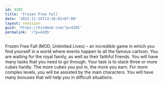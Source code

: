 ```yaml
---
id: 4205
title: 'Frozen Free Fall'
date: '2022-11-24T13:38:02+07:00'
layout: revision
guid: 'https://kindmod.com/?p=4205'
permalink: '/?p=4205'
---
```


Frozen Free Fall (MOD, Unlimited Lives) – an incredible game in which you find yourself in a world where events happen to all the famous cartoon. You are waiting for the royal family, as well as their faithful friends. You will have many tasks that you need to go through. Your task is to stack three or more cubes hardly. The more cubes you put in, the more you earn. For more complex levels, you will be assisted by the main characters. You will have many bonuses that will help you in difficult situations.